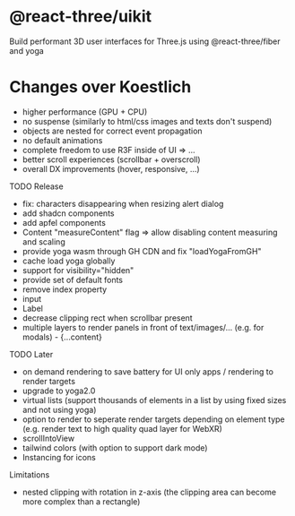 <h1>@react-three/uikit</h1>

Build performant 3D user interfaces for Three.js using @react-three/fiber and yoga

# Changes over Koestlich

- higher performance (GPU + CPU)
- no suspense (similarly to html/css images and texts don't suspend)
- objects are nested for correct event propagation
- no default animations
- complete freedom to use R3F inside of UI => <Content>...</Content>
- better scroll experiences (scrollbar + overscroll)
- overall DX improvements (hover, responsive, ...)

TODO Release

- fix: characters disappearing when resizing alert dialog
- add shadcn components
- add apfel components
- Content "measureContent" flag => allow disabling content measuring and scaling
- provide yoga wasm through GH CDN and fix "loadYogaFromGH"
- cache load yoga globally
- support for visibility="hidden"
- provide set of default fonts
- remove index property
- input
- Label
- decrease clipping rect when scrollbar present
- multiple layers to render panels in front of text/images/... (e.g. for modals) - <IncrementLayer by={2} >{...content}</IncrementLayer>

TODO Later

- on demand rendering to save battery for UI only apps / rendering to render targets
- upgrade to yoga2.0
- virtual lists (support thousands of elements in a list by using fixed sizes and not using yoga)
- option to render to seperate render targets depending on element type (e.g. render text to high quality quad layer for WebXR)
- scrollIntoView
- tailwind colors (with option to support dark mode)
- Instancing for icons

Limitations

- nested clipping with rotation in z-axis (the clipping area can become more complex than a rectangle)

